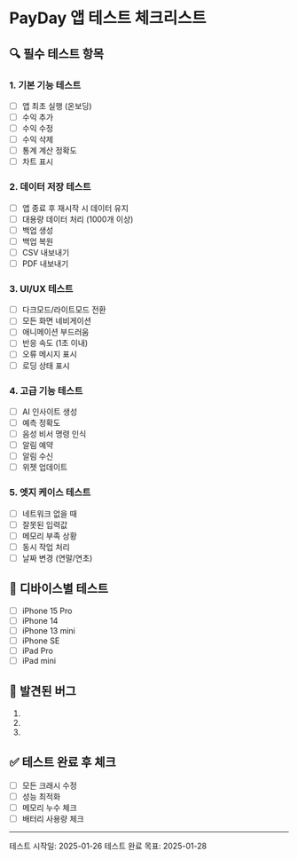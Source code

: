 # PayDay 앱 테스트 체크리스트

## 🔍 필수 테스트 항목

### 1. 기본 기능 테스트
- [ ] 앱 최초 실행 (온보딩)
- [ ] 수익 추가
- [ ] 수익 수정
- [ ] 수익 삭제
- [ ] 통계 계산 정확도
- [ ] 차트 표시

### 2. 데이터 저장 테스트
- [ ] 앱 종료 후 재시작 시 데이터 유지
- [ ] 대용량 데이터 처리 (1000개 이상)
- [ ] 백업 생성
- [ ] 백업 복원
- [ ] CSV 내보내기
- [ ] PDF 내보내기

### 3. UI/UX 테스트
- [ ] 다크모드/라이트모드 전환
- [ ] 모든 화면 네비게이션
- [ ] 애니메이션 부드러움
- [ ] 반응 속도 (1초 이내)
- [ ] 오류 메시지 표시
- [ ] 로딩 상태 표시

### 4. 고급 기능 테스트
- [ ] AI 인사이트 생성
- [ ] 예측 정확도
- [ ] 음성 비서 명령 인식
- [ ] 알림 예약
- [ ] 알림 수신
- [ ] 위젯 업데이트

### 5. 엣지 케이스 테스트
- [ ] 네트워크 없을 때
- [ ] 잘못된 입력값
- [ ] 메모리 부족 상황
- [ ] 동시 작업 처리
- [ ] 날짜 변경 (연말/연초)

## 📱 디바이스별 테스트
- [ ] iPhone 15 Pro
- [ ] iPhone 14
- [ ] iPhone 13 mini
- [ ] iPhone SE
- [ ] iPad Pro
- [ ] iPad mini

## 🐛 발견된 버그
1.
2.
3.

## ✅ 테스트 완료 후 체크
- [ ] 모든 크래시 수정
- [ ] 성능 최적화
- [ ] 메모리 누수 체크
- [ ] 배터리 사용량 체크

---

테스트 시작일: 2025-01-26
테스트 완료 목표: 2025-01-28